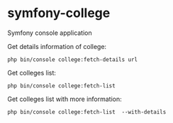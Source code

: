 # symfony-college
Symfony console application

Get  details information of college:
```
php bin/console college:fetch-details url
```

Get colleges list:
```
php bin/console college:fetch-list 
```

Get colleges list with more information:
```
php bin/console college:fetch-list  --with-details
```

